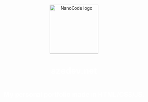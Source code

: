 <div align="center" style="display: flex; flex-direction: column; justify-content: center; align-items: center; height: 100vh;">
    <img  width="160" src="https://github.com/azedeveloper/azedev/blob/main/assets/img/icon.png" alt="NanoCode logo" class="scaled-image">
    <h1 style="color: white; " class="white-text scaled-text">azedev.net</h1>
    <h2 style="color: white; " class="white-text scaled-text">My personal portfolio made in HTML/CSS/JS.</h2>
</div>

### 📝 Table of Contents

- [Information](#information)
- [Features](#features)
- [Bugs](#bugs)
- [Contributing](#contributing)

### 📚 Information



### ✨ Features

- Responsive design 📱
- Interactive elements 🖱️
- Smooth scrolling 📜
- Clean and modern look 👌

### 🐞 Bugs

The website might have some bugs. If you find any bugs or typos, feel free to fix them here.

### 🤝 Contributing

Contributions are always welcome! If you'd like to help improve this project, feel free to fork the repository and submit a pull request. 🚀
